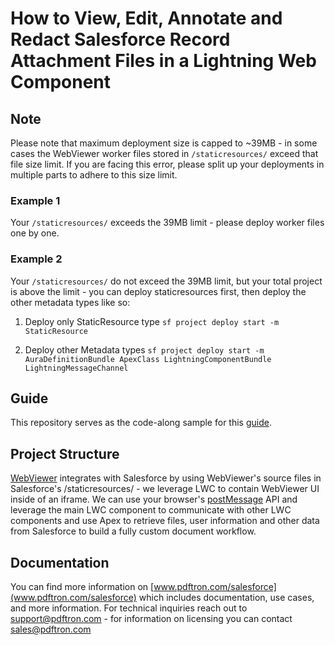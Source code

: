 # How to View, Edit, Annotate and Redact Salesforce Record Attachment Files in a Lightning Web Component

## Note
Please note that maximum deployment size is capped to ~39MB - in some cases the WebViewer worker files stored in `/staticresources/` exceed that file size limit. If you are facing this error, please split up your deployments in multiple parts to adhere to this size limit.

### Example 1
Your `/staticresources/` exceeds the 39MB limit - please deploy worker files one by one.

### Example 2
Your `/staticresources/` do not exceed the 39MB limit, but your total project is above the limit - you can deploy staticresources first, then deploy the other metadata types like so:

1. Deploy only StaticResource type
`sf project deploy start -m StaticResource`

2. Deploy other Metadata types
`sf project deploy start -m AuraDefinitionBundle ApexClass LightningComponentBundle LightningMessageChannel`

## Guide
This repository serves as the code-along sample for this [guide](https://www.pdftron.com/blog/webviewer/view-edit-annotate-and-redact-salesforce-record-attachments/).

## Project Structure
[WebViewer](https://www.pdftron.com/webviewer/) integrates with Salesforce by using WebViewer's source files in Salesforce's /staticresources/ - we leverage LWC to contain WebViewer UI inside of an iframe. We can use your browser's [postMessage](https://developer.mozilla.org/en-US/docs/Web/API/Window/postMessage) API and leverage the main LWC component to communicate with other LWC components and use Apex to retrieve files, user information and other data from Salesforce to build a fully custom document workflow.

## Documentation
You can find more information on [www.pdftron.com/salesforce](www.pdftron.com/salesforce) which includes documentation, use cases, and more information. For technical inquiries reach out to support@pdftron.com - for information on licensing you can contact sales@pdftron.com
